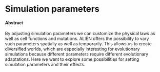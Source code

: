 # Simulation parameters

#### Abstract

By adjusting simulation parameters we can customize the physical laws as well as cell functions and mutations. ALIEN offers the possibility to vary such parameters spatially as well as temporarily. This allows us to create diversified worlds, which are especially interesting for evolutionary simulations because different parameters require different evolutionary adaptations. Here we want to explore some possibilities for setting simulation parameters and their effects.
